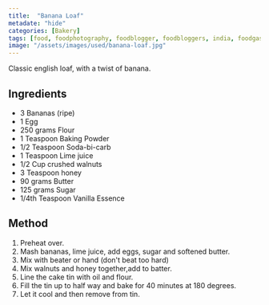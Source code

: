 ```yaml
---
title:  "Banana Loaf"
metadate: "hide"
categories: [Bakery]
tags: [food, foodphotography, foodblogger, foodbloggers, india, foodgasm, indianfood, love, foodcoma, foodporn,indiancooking, indianrecipe, foodlovers, indianfood, indianfoodbloggers, foodiesofinstagram, foodlove, indian, indiancouple, eatlocal, eathealthy, eatwell, desifood, trending, tasty, taste, yummyinmytummy, foodie, instafood, instafoodie, foodstagram, instagood, passionatepaprika, foodblog, easy, indian, recipe, mothersrecipe, cooking, easycooking, easyrecipe, simple, simplefood, bananaloaf, bakery, easybake, easybaking]
image: "/assets/images/used/banana-loaf.jpg"
---
```


Classic english loaf, with a twist of banana.

## Ingredients

- 3 Bananas (ripe)
- 1 Egg
- 250 grams Flour
- 1 Teaspoon Baking Powder
- 1/2 Teaspoon Soda-bi-carb
- 1 Teaspoon Lime juice
- 1/2 Cup crushed walnuts
- 3 Teaspoon honey
- 90 grams Butter
- 125 grams Sugar
- 1/4th Teaspoon Vanilla Essence

## Method

1. Preheat over.
2. Mash bananas, lime juice, add eggs, sugar and softened butter.
3. Mix with beater or hand (don't beat too hard)
4. Mix walnuts and honey together,add to batter.
5. Line the cake tin with oil and flour. 
6. Fill the tin up to half way and bake for 40 minutes at 180 degrees. 
7. Let it cool and then remove from tin. 


